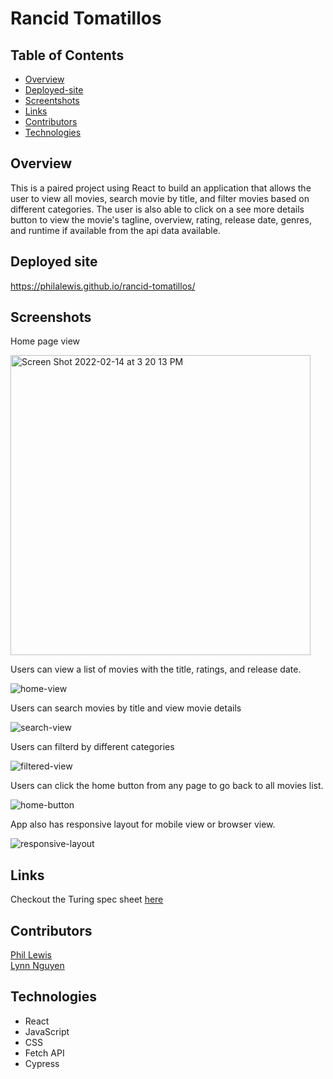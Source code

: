 # Rancid Tomatillos 

## Table of Contents
- [Overview](#overview)
- [Deployed-site](#deployed-site)
- [Screentshots](#screenshots)
- [Links](#links)
- [Contributors](#contributors)
- [Technologies](#technologies)

## Overview
This is a paired project using React to build an application that allows the user to view all movies, search movie by title, and filter movies based on different categories. The user is also able to click on a see more details button to view the movie's tagline, overview, rating, release date, genres, and runtime if available from the api data available. 

## Deployed site
https://philalewis.github.io/rancid-tomatillos/

## Screenshots 

Home page view 

<img width="480" alt="Screen Shot 2022-02-14 at 3 20 13 PM" src="https://user-images.githubusercontent.com/89872714/153956905-6ab31ef6-2cd4-4165-b8a7-f940ceb3636e.png">

Users can view a list of movies with the title, ratings, and release date. 

![home-view](https://media.giphy.com/media/bFpvJYY7tc3c0tRpsR/giphy.gif)

Users can search movies by title and view movie details 

![search-view](https://media.giphy.com/media/UG7xZXeN1SZLZPUF67/giphy.gif)

Users can filterd by different categories 

![filtered-view](https://media.giphy.com/media/ftbO0PX7YWN9789Ic7/giphy.gif)

Users can click the home button from any page to go back to all movies list. 

![home-button](https://media.giphy.com/media/xfN2PVtNh3TjbHfMMN/giphy.gif)

App also has responsive layout for mobile view or browser view. 

![responsive-layout](https://media.giphy.com/media/oGtC2nY9BYp0ZVxx1k/giphy.gif)

## Links 
Checkout the Turing spec sheet [here](https://frontend.turing.edu/projects/module-3/rancid-tomatillos-v3.html)

## Contributors
[Phil Lewis](https://github.com/philalewis)  
[Lynn Nguyen](https://github.com/Alynn022)  

## Technologies 

- React 
- JavaScript 
- CSS 
- Fetch API 
- Cypress 




